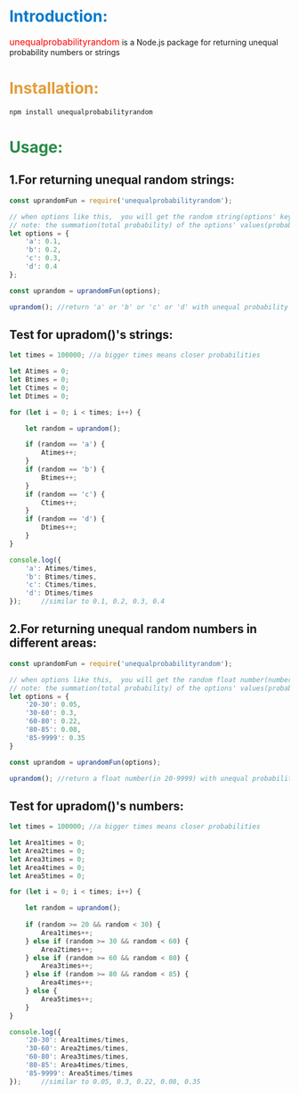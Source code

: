 # <font color="007acc">Introduction:</font>
<font color="red" size = "3px">unequalprobabilityrandom</font>
is a Node.js package for returning unequal probability numbers or strings

# <font color="e39d38">Installation:</font>
```shell
npm install unequalprobabilityrandom
```

# <font color="298a48">Usage:</font>

## 1.For returning unequal random strings:

```js
const uprandomFun = require('unequalprobabilityrandom');

// when options like this,  you will get the random string(options' keys) with unequal probability
// note: the summation(total probability) of the options' values(probabilitys) should be a 1 when each value added
let options = {
    'a': 0.1,
    'b': 0.2,
    'c': 0.3,
    'd': 0.4
};

const uprandom = uprandomFun(options);

uprandom(); //return 'a' or 'b' or 'c' or 'd' with unequal probability 10%, 20%, 30%, 40%
```

## Test for upradom()'s strings:

```js
let times = 100000; //a bigger times means closer probabilities

let Atimes = 0;
let Btimes = 0;
let Ctimes = 0;
let Dtimes = 0;

for (let i = 0; i < times; i++) {

    let random = uprandom();

    if (random == 'a') {
        Atimes++;
    }
    if (random == 'b') {
        Btimes++;
    }
    if (random == 'c') {
        Ctimes++;
    }
    if (random == 'd') {
        Dtimes++;
    }
}

console.log({
    'a': Atimes/times,
    'b': Btimes/times,
    'c': Ctimes/times,
    'd': Dtimes/times
});     //similar to 0.1, 0.2, 0.3, 0.4
```

## 2.For returning unequal random numbers in different areas:

```js
const uprandomFun = require('unequalprobabilityrandom');

// when options like this,  you will get the random float number(numbers in options' keys' area: 20-9999) with unequal probability
// note: the summation(total probability) of the options' values(probabilitys) should be a 1 when each value added
let options = {
    '20-30': 0.05,
    '30-60': 0.3,
    '60-80': 0.22,
    '80-85': 0.08,
    '85-9999': 0.35
}

const uprandom = uprandomFun(options);

uprandom(); //return a float number(in 20-9999) with unequal probability in different area
```

## Test for upradom()'s numbers:

```js
let times = 100000; //a bigger times means closer probabilities

let Area1times = 0;
let Area2times = 0;
let Area3times = 0;
let Area4times = 0;
let Area5times = 0;

for (let i = 0; i < times; i++) {

    let random = uprandom();
    
    if (random >= 20 && random < 30) {
        Area1times++;
    } else if (random >= 30 && random < 60) {
        Area2times++;
    } else if (random >= 60 && random < 80) {
        Area3times++;
    } else if (random >= 80 && random < 85) {
        Area4times++;
    } else {
        Area5times++;
    }
}

console.log({
    '20-30': Area1times/times, 
    '30-60': Area2times/times,
    '60-80': Area3times/times,
    '80-85': Area4times/times,
    '85-9999': Area5times/times
});     //similar to 0.05, 0.3, 0.22, 0.08, 0.35

```
